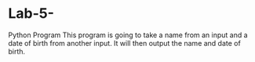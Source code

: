 # Lab-5-
Python Program
This program is going to take a name from an input and a date of birth from another input. It will then output the name and date of birth.